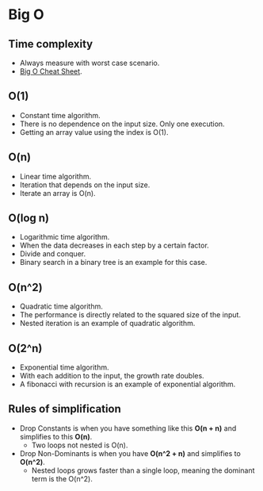 # Big O

## Time complexity
- Always measure with worst case scenario.
- [Big O Cheat Sheet](https://www.bigocheatsheet.com/).

## O(1)
- Constant time algorithm.
- There is no dependence on the input size. Only one execution.
- Getting an array value using the index is O(1).

## O(n)
- Linear time algorithm.
- Iteration that depends on the input size.
- Iterate an array is O(n).

## O(log n)
- Logarithmic time algorithm.
- When the data decreases in each step by a certain factor.
- Divide and conquer.
- Binary search in a binary tree is an example for this case.

## O(n^2)
- Quadratic time algorithm.
- The performance is directly related to the squared size of the input.
- Nested iteration is an example of quadratic algorithm.

## O(2^n)
- Exponential time algorithm.
- With each addition to the input, the growth rate doubles.
- A fibonacci with recursion is an example of exponential algorithm.

## Rules of simplification
- Drop Constants is when you have something like this **O(n + n)** and simplifies to this **O(n)**.
    - Two loops not nested is O(n).
- Drop Non-Dominants is when you have **O(n^2 + n)** and simplifies to **O(n^2)**.
    - Nested loops grows faster than a single loop, meaning the dominant term is the O(n^2).